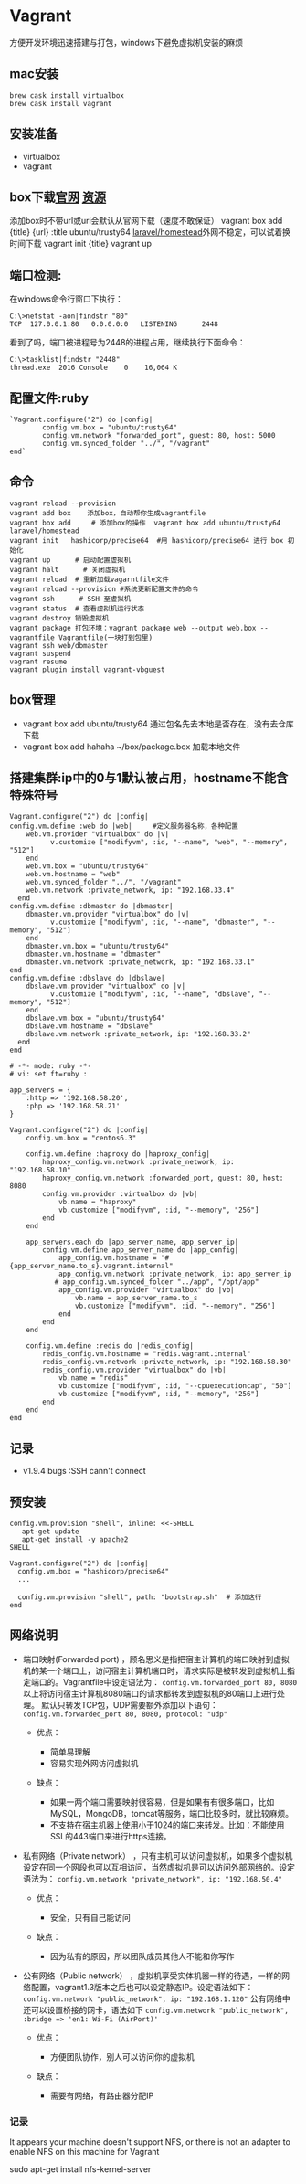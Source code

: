 # Vagrant

方便开发环境迅速搭建与打包，windows下避免虚拟机安装的麻烦

## mac安装

```
brew cask install virtualbox
brew cask install vagrant
```

## 安装准备

- virtualbox
- vagrant

## box下载[官网](https://app.vagrantup.com/boxes/search?provider=virtualbox) [资源](http://www.vagrantbox.es/)

添加box时不带url或uri会默认从官网下载（速度不敢保证） vagrant box add {title} {url} :title ubuntu/trusty64 [laravel/homestead](https://vagrantcloud.com/laravel/boxes/homestead/versions/3.0.0/providers/virtualbox.box)外网不稳定，可以试着换时间下载 vagrant init {title} vagrant up

## 端口检测:

在windows命令行窗口下执行：

```
C:\>netstat -aon|findstr "80"
TCP  127.0.0.1:80   0.0.0.0:0   LISTENING      2448
```

看到了吗，端口被进程号为2448的进程占用，继续执行下面命令：

```
C:\>tasklist|findstr "2448"
thread.exe  2016 Console    0    16,064 K
```

## 配置文件:ruby

```
`Vagrant.configure("2") do |config|
        config.vm.box = "ubuntu/trusty64"
        config.vm.network "forwarded_port", guest: 80, host: 5000
        config.vm.synced_folder "../", "/vagrant"
end`
```

## 命令

```
vagrant reload --provision
vagrant add box    添加box，自动帮你生成vagrantfile
vagrant box add     # 添加box的操作  vagrant box add ubuntu/trusty64 laravel/homestead
vagrant init   hashicorp/precise64  #用 hashicorp/precise64 进行 box 初始化
vagrant up      # 启动配置虚拟机
vagrant halt      # 关闭虚拟机
vagrant reload  # 重新加载vagarntfile文件
vagrant reload --provision #系统更新配置文件的命令
vagrant ssh      # SSH 至虚拟机
vagrant status  # 查看虚拟机运行状态
vagrant destroy 销毁虚拟机
vagrant package 打包环境：vagrant package web --output web.box --vagrantfile Vagrantfile(一块打到包里)
vagrant ssh web/dbmaster
vagrant suspend
vagrant resume
vagrant plugin install vagrant-vbguest
```

## box管理
- vagrant box add ubuntu/trusty64 通过包名先去本地是否存在，没有去仓库下载
- vagrant box add hahaha ~/box/package.box 加载本地文件

## 搭建集群:ip中的0与1默认被占用，hostname不能含特殊符号

```
Vagrant.configure("2") do |config|
config.vm.define :web do |web|     #定义服务器名称，各种配置
    web.vm.provider "virtualbox" do |v|
          v.customize ["modifyvm", :id, "--name", "web", "--memory", "512"]
    end
    web.vm.box = "ubuntu/trusty64"
    web.vm.hostname = "web"
    web.vm.synced_folder "../", "/vagrant"
    web.vm.network :private_network, ip: "192.168.33.4"
  end
config.vm.define :dbmaster do |dbmaster|
    dbmaster.vm.provider "virtualbox" do |v|
          v.customize ["modifyvm", :id, "--name", "dbmaster", "--memory", "512"]
    end
    dbmaster.vm.box = "ubuntu/trusty64"
    dbmaster.vm.hostname = "dbmaster"
    dbmaster.vm.network :private_network, ip: "192.168.33.1"
end
config.vm.define :dbslave do |dbslave|
    dbslave.vm.provider "virtualbox" do |v|
          v.customize ["modifyvm", :id, "--name", "dbslave", "--memory", "512"]
    end
    dbslave.vm.box = "ubuntu/trusty64"
    dbslave.vm.hostname = "dbslave"
    dbslave.vm.network :private_network, ip: "192.168.33.2"
  end
end

# -*- mode: ruby -*-
# vi: set ft=ruby :

app_servers = {
    :http => '192.168.58.20',
    :php => '192.168.58.21'
}

Vagrant.configure("2") do |config|
    config.vm.box = "centos6.3"

    config.vm.define :haproxy do |haproxy_config|
        haproxy_config.vm.network :private_network, ip: "192.168.58.10"
        haproxy_config.vm.network :forwarded_port, guest: 80, host: 8080
        config.vm.provider :virtualbox do |vb|
            vb.name = "haproxy"
            vb.customize ["modifyvm", :id, "--memory", "256"]
        end
    end

    app_servers.each do |app_server_name, app_server_ip|
        config.vm.define app_server_name do |app_config|
            app_config.vm.hostname = "#{app_server_name.to_s}.vagrant.internal"
            app_config.vm.network :private_network, ip: app_server_ip
           # app_config.vm.synced_folder "../app", "/opt/app"
            app_config.vm.provider "virtualbox" do |vb|
                vb.name = app_server_name.to_s
                vb.customize ["modifyvm", :id, "--memory", "256"]
            end
        end
    end

    config.vm.define :redis do |redis_config|
        redis_config.vm.hostname = "redis.vagrant.internal"
        redis_config.vm.network :private_network, ip: "192.168.58.30"
        redis_config.vm.provider "virtualbox" do |vb|
            vb.name = "redis"
            vb.customize ["modifyvm", :id, "--cpuexecutioncap", "50"]
            vb.customize ["modifyvm", :id, "--memory", "256"]
        end
    end
end
```

## 记录

- v1.9.4 bugs :SSH cann't connect

## 预安装

```
config.vm.provision "shell", inline: <<-SHELL
   apt-get update
   apt-get install -y apache2
SHELL

Vagrant.configure("2") do |config|
  config.vm.box = "hashicorp/precise64"
  ...

  config.vm.provision "shell", path: "bootstrap.sh"  # 添加这行
end
```

## 网络说明

- 端口映射(Forwarded port) ，顾名思义是指把宿主计算机的端口映射到虚拟机的某一个端口上，访问宿主计算机端口时，请求实际是被转发到虚拟机上指定端口的。Vagrantfile中设定语法为： `config.vm.forwarded_port 80, 8080` 以上将访问宿主计算机8080端口的请求都转发到虚拟机的80端口上进行处理。 默认只转发TCP包，UDP需要额外添加以下语句： `config.vm.forwarded_port 80, 8080, protocol: "udp"`

  - 优点：

    - 简单易理解
    - 容易实现外网访问虚拟机

  - 缺点：

    - 如果一两个端口需要映射很容易，但是如果有有很多端口，比如MySQL，MongoDB，tomcat等服务，端口比较多时，就比较麻烦。
    - 不支持在宿主机器上使用小于1024的端口来转发。比如：不能使用SSL的443端口来进行https连接。

- 私有网络（Private network） ，只有主机可以访问虚拟机，如果多个虚拟机设定在同一个网段也可以互相访问，当然虚拟机是可以访问外部网络的。设定语法为： `config.vm.network "private_network", ip: "192.168.50.4"`

  - 优点：

    - 安全，只有自己能访问

  - 缺点：

    - 因为私有的原因，所以团队成员其他人不能和你写作

- 公有网络（Public network） ，虚拟机享受实体机器一样的待遇，一样的网络配置，vagrant1.3版本之后也可以设定静态IP。设定语法如下： `config.vm.network "public_network", ip: "192.168.1.120"` 公有网络中还可以设置桥接的网卡，语法如下 `config.vm.network "public_network", :bridge => 'en1: Wi-Fi (AirPort)'`

  - 优点：

    - 方便团队协作，别人可以访问你的虚拟机

  - 缺点：

    - 需要有网络，有路由器分配IP


### 记录

It appears your machine doesn't support NFS, or there is not an adapter to enable NFS on this machine for Vagrant

sudo apt-get install nfs-kernel-server
